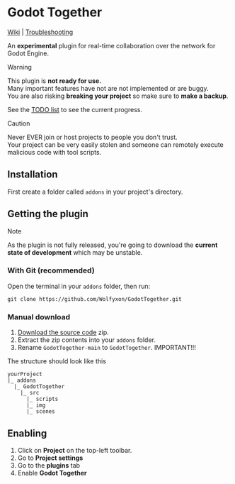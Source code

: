 # Godot Together
[Wiki](https://github.com/Wolfyxon/GodotTogether/wiki/) |
[Troubleshooting](https://github.com/Wolfyxon/GodotTogether/wiki/Troubleshooting)

An **experimental** plugin for real-time collaboration over the network for Godot Engine.

> [!WARNING]
> This plugin is **not ready for use.**  
> Many important features have not are not implemented or are buggy.  
> You are also risking **breaking your project** so make sure to **make a backup**.
>
> See the [TODO list](https://github.com/wolfyxon/godotTogether/issues/1) to see the current progress.

> [!CAUTION]
> Never EVER join or host projects to people you don't trust.  
> Your project can be very easily stolen and someone can remotely execute malicious code with tool scripts. 

## Installation
First create a folder called `addons` in your project's directory.

## Getting the plugin
>[!NOTE]
> As the plugin is not fully released, you're going to download the **current state of development** which may be unstable. 

### With Git (recommended)
Open the terminal in your `addons` folder, then run:
```
git clone https://github.com/Wolfyxon/GodotTogether.git
```

### Manual download

1. [Download the source code](https://github.com/Wolfyxon/GodotTogether/archive/refs/heads/main.zip) zip.
2. Extract the zip contents into your `addons` folder.
3. Rename `GodotTogether-main` to `GodotTogether`. IMPORTANT!!!

The structure should look like this
```
yourProject
|_ addons
  |_ GodotTogether
    |_ src
      |_ scripts
      |_ img
      |_ scenes
```

## Enabling 
1. Click on **Project** on the top-left toolbar.
2. Go to **Project settings**
3. Go to the **plugins** tab
4. Enable **Godot Together**

